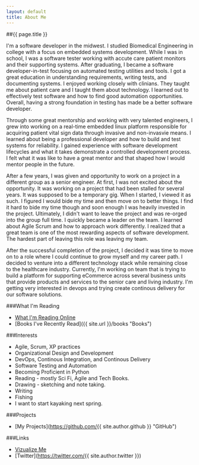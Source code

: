 ```yaml
---
layout: default
title: About Me
---
```


##{{ page.title }}

I'm a software developer in the midwest. I studied Biomedical Engineering in college with a focus on embedded systems development. While I was in school, I was a software tester working with accute care patient monitors and their supporting systems. After graduating, I became a software developer-in-test focusing on automated testing utilities and tools. I got a great education in understanding requirements, writing tests, and documenting systems. I enjoyed working closely with clinians. They taught me about patient care and I taught them about technology. I learned out to effectively test software and how to find good automation opportunities. Overall, having a strong foundation in testing has made be a better software developer.

Through some great mentorship and working with very talented engineers, I grew into working on a real-time embedded linux platform responsible for acquiring patient vital sign data through invasive and non-invasvie means. I learned about being a professional developer and how to build and test systems for reliability. I gained experience with software development lifecycles and what it takes demonstrate a controlled development process. I felt what it was like to have a great mentor and that shaped how I would mentor people in the future.

After a few years, I was given and opportunity to work on a project in a different group as a senior engineer. At first, I was not excited about the opportunity. It was working on a project that had been stalled for several years. It was supposed to be a temporary gig. When I started, I viewed it as such. I figured I would bide my time and then move on to better things. I find it hard to bide my time though and soon enough I was heavily invested in the project. Ultimately, I  didn't want to leave the project and was re-orged into the group full time. I quickly became a leader on the team. I learned about Agile Scrum and how to approach work differently. I realized that a great team is one of the most rewarding aspects of software development. The hardest part of leaving this role was leaving my team.

After the successful completion of the project, I decided it was time to move on to a role where I could continue to grow myself and my career path. I decided to venture into a different technology stack while remaining close to the healthcare industry. Currently, I'm working on team that is trying to build a platform for supporting eCommerce across several business units that provide products and services to the senior care and living industry. I'm getting very interested in devops and trying create continous delivery for our software solutions. 

###What I'm Reading
* [What I'm Reading Online](http://ryanco.newsblur.com/ "Newsblur")
* [Books I've Recently Read]({{ site.url }}/books "Books")

###Interests
* Agile, Scrum, XP practices
* Organizational Design and Development
* DevOps, Continous Integration, and Continous Delivery
* Software Testing and Automation
* Becoming Proficient in Python
* Reading - mostly Sci Fi, Agile and Tech Books.
* Drawing - sketching and note taking.
* Writing
* Fishing
* I want to start kayaking next spring.


###Projects
* [My Projects](https://github.com/{{ site.author.github }} "GitHub")

###Links
* [Vizualize Me](http://vizualize.me/ryanco "VisualizeMe")
* [Twitter](https://twitter.com/{{ site.author.twitter }})